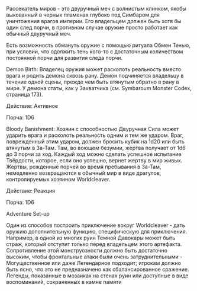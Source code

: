 Рассекатель миров - это двуручный меч с волнистым клинком, якобы выкованный в черных пламенах глубоко под Симбаром для уничтожения врагов империи. Его владельцем должен быть хотя бы один след порчи, в противном случае оружие просто работает как обычный двуручный меч.

Есть возможность обмануть оружие с помощью ритуала Обмен Тенью, при условии, что одолжить тень кого-то с достаточным количеством постоянной порчи для развития следа порчи.

Demon Birth: Владелец оружия может расколоть реальность вместо врага и родить демона сквозь рану. Демон подчиняется владельцу в течение одной сцены, прежде чем быть втянутым обратно в рану в мире. У демона статы, как у Захватчика (см. Symbaroum Monster Codex, страница 173).

Действие: Активное

Порча: 1D6

Bloody Banishment: Хозяин с способностью Двуручная Сила может ударить врага и расколоть реальность одним и тем же ударом. Враг, поврежденный этим ударом, должен бросить кубик на 1d20 или быть втянутым в За-Там. Там, во воющем безумии, жертва получает от 1d6 до 3 порчи за ход. Каждый ход можно сделать успешное испытание Твёрдости, которое, если оно успешно, вернет жертву в мир живых. Жертвы, рожденные порчей во время пребывания в За-Там, немедленно возвращаются в обычный мир в виде драгулов, контролируемых хозяином Worldcleaver.

Действие: Реакция

Порча: 1D6

Adventure Set-up

Один из способов построить приключение вокруг Worldcleaver - дать оружию дополнительную функцию, специфическую для приключения. Например, в одной из многих руин Темной Давокары может быть страж, который отступит только перед владельцем этого артефакта. Сопротивление этой монструозности должно быть достаточно высоким, чтобы фронтальные атаки были очень затруднительными - Могущественное или даже Легендарное подходит; игрокам должно быть ясно, что это не предназначено как сбалансированное сражение. Легенды, показанные в мозаиках на стенах руин или доступные в виде воспоминаний, сохраненных в камне памяти